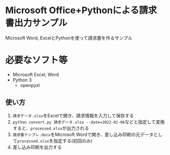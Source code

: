 # Microsoft Office+Pythonによる請求書出力サンプル
Microsoft Word, ExcelとPythonを使って請求書を作るサンプル

# 必要なソフト等
- Microsoft Excel, Word
- Python 3
    - openpyxl

## 使い方
1. `請求データ.xlsx`をExcelで開き、請求情報を入力して保存する
3. `python convert.py 請求データ.xlsx --date=2022-01-06`などと指定して変換すると、`processed.xlsx`が出力される
4. `請求書テンプレ.docx`をMicrosoft Wordで開き、差し込み印刷の元データとして`processed.xlsx`を指定する(初回のみ)
5. 差し込み印刷を出力する

